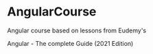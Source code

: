 # AngularCourse
Angular course based on lessons from Eudemy's

Angular - The complete Guide (2021 Edition)
